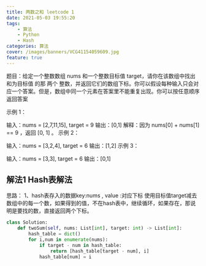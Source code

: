 ```yaml
---
title: 两数之和 leetcode 1
date: 2021-05-03 19:55:20
tags: 
	- 算法
	- Python
	- Hash
categories: 算法
cover: /images/banners/VCG41154059609.jpg
feature: true
---
```

题目：给定一个整数数组 nums 和一个整数目标值 target，请你在该数组中找出 和为目标值 的那 两个 整数，并返回它们的数组下标。你可以假设每种输入只会对应一个答案。但是，数组中同一个元素在答案里不能重复出现。你可以按任意顺序返回答案
<!--more-->

示例 1：

输入：nums = [2,7,11,15], target = 9
输出：[0,1]
解释：因为 nums[0] + nums[1] == 9 ，返回 [0, 1] 。
示例 2：

输入：nums = [3,2,4], target = 6
输出：[1,2]
示例 3：

输入：nums = [3,3], target = 6
输出：[0,1]

## 解法1  Hash表解法
思路：
1、hash表存入的数据key:nums , value :对应下标
使用目标值target减去数组中的每一个数，如果得到的值，不在hash表中，继续循环，如果存在，那说明是要找的数，直接返回两个下标。
```python
class Solution:
    def twoSum(self, nums: List[int], target: int) -> List[int]:
        hash_table = dict()
        for i,num in enumerate(nums):
            if target - num in hash_table:
                return [hash_table[target - num], i]
            hash_table[num] = i
```



